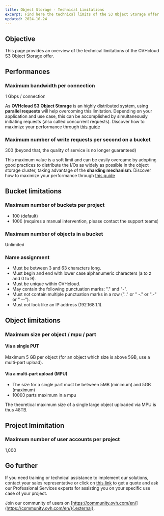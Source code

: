 ```yaml
---
title: Object Storage - Technical Limitations
excerpt: Find here the technical limits of the S3 Object Storage offer
updated: 2024-10-24
---
```


## Objective

This page provides an overview of the technical limitations of the OVHcloud S3 Object Storage offer.

## Performances
### Maximum bandwidth per connection

1 Gbps / connection

As **OVHcloud S3 Object Storage** is an highly distributed system, using **parallel requests** will help overcoming this limitation. Depending on your application and use case, this can be accomplished by simultaneously initiating requests (also called concurrent requests). 
Discover how to maximize your performance through [this guide](https://help.ovhcloud.com/csm/en-gb-public-cloud-storage-s3-optimizing-performance?id=kb_article_view&sysparm_article=KB0062327)

### Maximum number of write requests per second on a bucket

300 (beyond that, the quality of service is no longer guaranteed)

This maximum value is a soft limit and can be easily overcame by adopting good practices to distribute the I/Os as widely as possible in the object storage cluster, taking advantage of the **sharding mechanism**. 
Discover how to maximize your performance through [this guide](https://help.ovhcloud.com/csm/en-gb-public-cloud-storage-s3-optimizing-performance?id=kb_article_view&sysparm_article=KB0062327)

## Bucket limitations
### Maximum number of buckets per project

- 100 (default)
- 1000 (requires a manual intervention, please contact the support teams)

### Maximum number of objects in a bucket

Unlimited

### Name assignment

- Must be between 3 and 63 characters long.
- Must begin and end with lower case alphanumeric characters (a to z and 0 to 9).
- Must be unique within OVHcloud.
- May contain the following punctuation marks: "." and "-".
- Must not contain multiple punctuation marks in a row (".." or " -." or ".-" or " --").
- Must not look like an IP address (192.168.1.1).

## Object limitations
### Maximum size per object / mpu / part

#### Via a single PUT

Maximum 5 GB per object (for an object which size is above 5GB, use a multi-part upload).

#### Via a multi-part upload (MPU)

- The size for a single part must be between 5MB (minimum) and 5GB (maximum)
- 10000 parts maximum in a mpu

The theoretical maximum size of a single large object uploaded via MPU is thus 48TB.

## Project lmimitation
### Maximum number of user accounts per project

1,000


## Go further

If you need training or technical assistance to implement our solutions, contact your sales representative or click on [this link](https://www.ovhcloud.com/en-gb/professional-services/) to get a quote and ask our Professional Services experts for assisting you on your specific use case of your project.

Join our community of users on [https://community.ovh.com/en/](https://community.ovh.com/en/){.external}.

